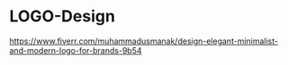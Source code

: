 # LOGO-Design
https://www.fiverr.com/muhammadusmanak/design-elegant-minimalist-and-modern-logo-for-brands-9b54
